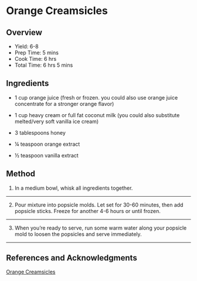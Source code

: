 # Orange Creamsicles

## Overview

- Yield: 6-8
- Prep Time: 5 mins
- Cook Time: 6 hrs
- Total Time: 6 hrs 5 mins

## Ingredients

- 1 cup orange juice (fresh or frozen. you could also use orange juice concentrate for a stronger orange flavor)

- 1 cup heavy cream or full fat coconut milk (you could also substitute melted/very soft vanilla ice cream)

- 3 tablespoons honey

- ¼ teaspoon orange extract

- ½ teaspoon vanilla extract

## Method

1. In a medium bowl, whisk all ingredients together.
---

2. Pour mixture into popsicle molds. Let set for 30-60 minutes, then add popsicle sticks. Freeze for another 4-6 hours or until frozen.
---

3. When you’re ready to serve, run some warm water along your popsicle mold to loosen the popsicles and serve immediately.
---

## References and Acknowledgments

[Orange Creamsicles](http://www.ovenloveblog.com/orange-creamsicles/)
